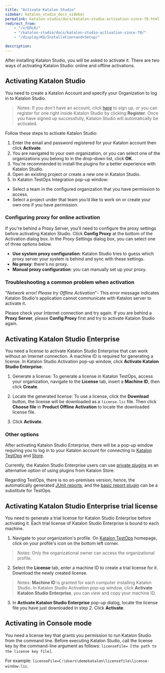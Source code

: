 ```yaml
---
title: "Activate Katalon Studio"
sidebar: katalon_studio_docs_sidebar
permalink: katalon-studio/docs/katalon-studio-activation-since-70.html
redirect_from:
    - "/x/ERLR/"
    - "/katalon-studio/docs/katalon-studio-activation-since-70/"
    - "/display/KD/Installation+and+Setup/"

description:
---
```

After installing Katalon Studio, you will be asked to activate it. There are two ways of activating Katalon Studio: online and offline activations.

## Activating Katalon Studio

You need to create a Katalon Account and specify your Organization to log in to Katalon Studio.

> Notes: If you don't have an account, click [here](https://www.katalon.com/create-account/) to sign up, or you can register for one right inside Katalon Studio by clicking **Register**. Once you have signed up successfully, Katalon Studio will automatically be activated.

Follow these steps to activate Katalon Studio:

1. Enter the email and password registered for your Katalon account then click **Activate**.
2. You are navigated to your own organization, or you can select one of the organizations you belong to in the drop-down list, click **OK**.
3. You're recommended to install the plugins for a better experience with Katalon Studio.
4. Open an existing project or create a new one in Katalon Studio.
5. In Katalon TestOps Integration pop-up window:

* Select a team in the configured organization that you have permission to access.
* Select a project under that team you’d like to work on or create your own one if you have permission.

### Configuring proxy for online activation

If you're behind a Proxy Server, you'll need to configure the proxy settings before activating Katalon Studio. Click **Config Proxy** at the bottom of the Activation dialog box. In the Proxy Settings dialog box, you can select one of three options below.

* **Use system proxy configuration**: Katalon Studio tries to guess which proxy server your system is behind and sync with these settings.
* **No proxy**: there's no proxy.
* **Manual proxy configuration**: you can manually set up your proxy.

### Troubleshooting a common problem when activation

"_Network error! Please try Offline Activation_"- This error message indicates Katalon Studio's application cannot communicate with Katalon server to activate it.

Please check your Internet connection and try again. If you are behind a **Proxy Server**, please **Config Proxy** first and try to activate Katalon Studio again.

## Activating Katalon Studio Enterprise

You need a license to activate Katalon Studio Enterprise that can work without an Internet connection. A machine ID is required for generating a license. In Katalon Studio Activation pop-up window, click **Activate Katalon Studio Enterprise**:

1. Generate a license: To generate a license in Katalon TestOps, access your organization, navigate to the **License** tab, insert a **Machine ID**, then click **Create**.

2. Locate the generated license: To use a license, click the **Download** button, the license will be downloaded as a `license.lic` file. Then click **Choose file** in **Product Offline Activation** to locate the downloaded license file.

3. Click **Activate**.

### Other options

After activating Katalon Studio Enterprise, there will be a pop-up window requiring you to log in to your Katalon account for connecting to [Katalon TestOps](https://docs.katalon.com/katalon-studio/docs/katalon-analytics-beta-integration.html) and [Store](https://docs.katalon.com/katalon-store/docs/overview.html).

Currently, the Katalon Studio Enterprise users can use [private plugins](https://docs.katalon.com/katalon-studio/docs/private-plugins.html) as an alternative option of using plugins from Katalon Store.

Regarding TestOps, there is no on-premises version; hence, the automatically generated [JUnit reports](https://docs.katalon.com/katalon-studio/docs/export-test-results-in-junit-format.html), and the [basic report plugin](https://docs.katalon.com/katalon-studio/docs/basic-report.html) can be a substitute for TestOps.

## Activating Katalon Studio Enterprise trial license

You need to generate a trial license for Katalon Studio Enterprise before activating it. Each trial license of Katalon Studio Enterprise  is bound to each machine.

1. Navigate to your organization's profile. On [Katalon TestOps](https://analytics.katalon.com) homepage, click on your profile's icon on the bottom left corner.

> Notes: Only the organizational owner can access the organizational profile.

2. Select the **License** tab, enter a machine ID to create a trial license for it. Download the newly created license.

> Notes: **Machine ID** is granted for each computer installing Katalon Studio. In Katalon Studio Activation pop-up window, click **Activate Katalon Studio Enterprise**, you can view and copy your machine ID.

3. In **Activate Katalon Studio Enterprise** pop-up dialog,  locate the license file you have just downloaded in step 2. Click **Activate**.

## Activating in Console mode

You need a license key that grants you permission to run Katalon Studio from the command line. Before executing Katalon Studio, call the license key by the command-line argument as follows: `licenseFile= [the path to the license key file]`.

For example:
`licenseFile=C:\Users\demokatalon\licensefile\license-window.lic`.
